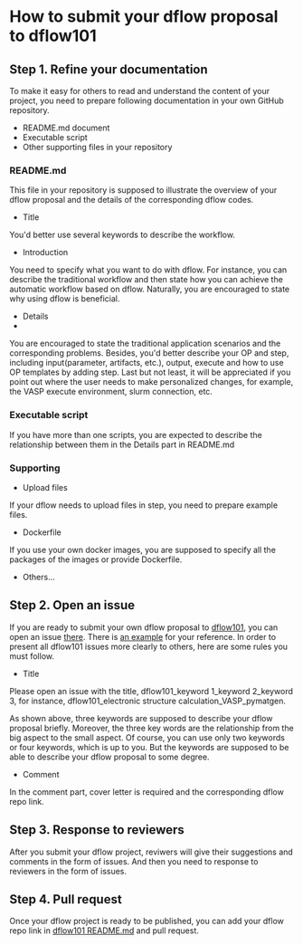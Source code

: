 # How to submit your dflow proposal to dflow101

## Step 1. Refine your documentation
To make it easy for others to read and understand the content of your project, you need to prepare following documentation in your own GitHub repository. 
- README.md document
- Executable script
- Other supporting files in your repository

### README.md
This file in your repository is supposed to illustrate the overview of your dflow proposal and the details of the corresponding dflow codes.

- Title

You'd better use several keywords to describe the workflow.

- Introduction

You need to specify what you want to do with dflow. For instance, you can describe the traditional workflow and then state how you can achieve the automatic workflow based on dflow. Naturally, you are encouraged to state why using dflow is beneficial.

- Details
- 
You are encouraged to state the traditional application scenarios and the corresponding problems. Besides, you'd better describe your OP and step, including input(parameter, artifacts, etc.), output, execute and how to use OP templates by adding step. Last but not least, it will be appreciated if you point out where the user needs to make personalized changes, for example, the VASP execute environment, slurm connection, etc.

### Executable script
If you have more than one scripts, you are expected to describe the relationship between them in the Details part in README.md

### Supporting
- Upload files

If your dflow needs to upload files in step, you need to prepare example files.

- Dockerfile

If you use your own docker images, you are supposed to specify all the packages of the images or provide Dockerfile.

- Others...

## Step 2. Open an issue
If you are ready to submit your own dflow proposal to [dflow101](https://github.com/likefallwind/dflow101), you can open an issue [there](https://github.com/likefallwind/dflow101/issues). There is [an example](https://github.com/likefallwind/dflow101/issues/3) for your reference. In order to present all dflow101 issues more clearly to others, here are some rules you must follow.

- Title

Please open an issue with the title, dflow101_keyword 1_keyword 2_keyword 3, for instance, dflow101_electronic structure calculation_VASP_pymatgen.

As shown above, three keywords are supposed to describe your dflow proposal briefly. Moreover, the three key words are the relationship from the big aspect to the small aspect. Of course, you can use only two keywords or four keywords, which is up to you. But the keywords are supposed to be able to describe your dflow proposal to some degree.

- Comment

In the comment part, cover letter is required and the corresponding dflow repo link.


## Step 3. Response to reviewers
After you submit your dflow project, reviwers will give their suggestions and comments in the form of issues. And then you need to response to reviewers in the form of issues.


## Step 4. Pull request
Once your dflow project is ready to be published, you can add your dflow repo link in [dflow101 README.md](https://github.com/likefallwind/dflow101#dflow-projects) and pull request. 